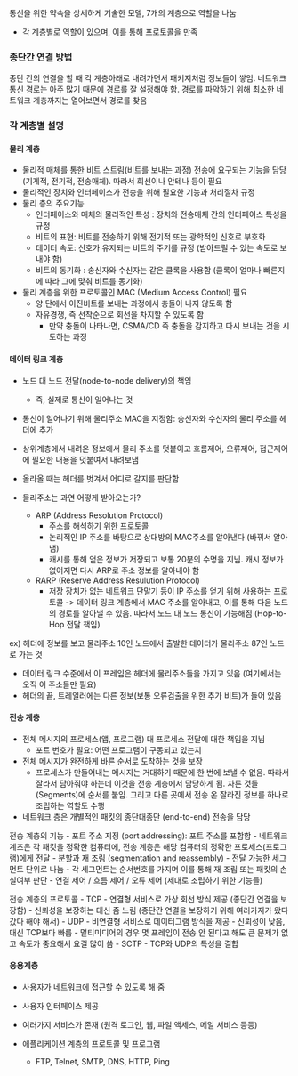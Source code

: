 통신을 위한 약속을 상세하게 기술한 모델, 7개의 계층으로 역할을 나눔
- 각 계층별로 역할이 있으며, 이를 통해 프로토콜을 만족

### 종단간 연결 방법
종단 간의 연결을 할 때 각 계층아래로 내려가면서 패키지처럼 정보들이 쌓임. 네트워크 통신 경로는 아주 많기 때문에 경로를 잘 설정해야 함. 경로를 파악하기 위해 최소한 네트워크 계층까지는 열어보면서 경로를 찾음

### 각 계층별 설명

#### 물리 계층
- 물리적 매체를 통한 비트 스트림(비트를 보내는 과정) 전송에 요구되는 기능을 담당 (기계적, 전기적, 전송매체). 따라서 회선이나 안테나 등이 필요
- 물리적인 장치와 인터페이스가 전송을 위해 필요한 기능과 처리절차 규정
- 물리 층의 주요기능
	- 인터페이스와 매체의 물리적인 특성 : 장치와 전송매체 간의 인터페이스 특성을 규정
	- 비트의 표현: 비트를 전송하기 위해 전기적 또는 광학적인 신호로 부호화
	- 데이터 속도: 신호가 유지되는 비트의 주기를 규정 (받아드릴 수 있는 속도로 보내야 함)
	- 비트의 동기화 : 송신자와 수신자는 같은 클록을 사용함 (클록이 얼마나 빠른지에 따라 그에 맞춰 비트를 동기화)
- 물리 계층을 위한 프로토콜인 MAC (Medium Access Control) 필요
	- 양 단에서 이진비트를 보내는 과정에서 충돌이 나지 않도록 함
	- 자유경쟁, 즉 선착순으로 회선을 차지할 수 있도록 함
		- 만약 충돌이 나타나면, CSMA/CD 즉 충돌을 감지하고 다시 보내는 것을 시도하는 과정

#### 데이터 링크 계층
- 노드 대 노드 전달(node-to-node delivery)의 책임
	- 즉, 실제로 통신이 일어나는 것
- 통신이 일어나기 위해 물리주소 MAC을 지정함: 송신자와 수신자의 물리 주소를 헤더에 추가
- 상위계층에서 내려온 정보에서 물리 주소를 덧붙이고 흐름제어, 오류제어, 접근제어에 필요한 내용을 덧붙여서 내려보냄
- 올라올 때는 헤더를 벗겨서 어디로 갈지를 판단함

- 물리주소는 과연 어떻게 받아오는가?
	- ARP (Address Resolution Protocol)
		- 주소를 해석하기 위한 프로토콜
		- 논리적인 IP 주소를 바탕으로 상대방의 MAC주소를 알아낸다 (바꿔서 알아냄)
		- 캐시를 통해 얻은 정보가 저장되고 보통 20분의 수명을 지님. 캐시 정보가 없어지면 다시 ARP로 주소 정보를 알아내야 함
	- RARP (Reserve Address Resulution Protocol)
		- 저장 장치가 없는 네트워크 단말기 등이 IP 주소를 얻기 위해 사용하는 프로토콜
-> 데이터 링크 계층에서 MAC 주소를 알아내고, 이를 통해 다음 노드의 경로를 알아낼 수 있음. 따라서 노드 대 노드 통신이 가능해짐 (Hop-to-Hop 전달 책임)

ex)
헤더에 정보를 보고 물리주소 10인 노드에서 출발한 데이터가 물리주소 87인 노드로 가는 것
- 데이터 링크 수준에서 이 프레임은 헤더에 물리주소들을 가지고 있음 (여기에서는 오직 이 주소들만 필요)
- 헤더의 끝, 트레일러에는 다른 정보(보통 오류검출을 위한 추가 비트)가 들어 있음


#### 전송 계층
- 전체 메시지의 프로세스(앱, 프로그램) 대 프로세스 전달에 대한 책임을 지님
	- 포트 번호가 필요: 어떤 프로그램이 구동되고 있는지
- 전체 메시지가 완전하게 바른 순서로 도착하는 것을 보장
	- 프로세스가 만들어내는 메시지는 거대하기 때문에 한 번에 보낼 수 없음. 따라서 잘라서 담아줘야 하는데 이것을 전송 계층에서 담당하게 됨. 자른 것들(Segments)에 순서를 붙임. 그리고 다른 곳에서 전송 온 잘라진 정보를 하나로 조립하는 역할도 수행
- 네트워크 층은 개별적인 패킷의 종단대종단 (end-to-end) 전송을 담당


전송 계층의 기능
	-  포트 주소 지정 (port addressing): 포트 주소를 포함함
		- 네트워크 계츠은 각 패킷을 정확한 컴퓨터에, 전송 계층은 해당 컴퓨터의 정확한 프로세스(프로그램)에게 전달
	- 분할과 재 조림 (segmentation and reassembly)
		- 전달 가능한 세그먼트 단위로 나눔
		- 각 세그먼트는 순서번호를 가지며 이를 통해 재 조립 또는 패킷의 손실여부 판단
		- 연결 제어 / 흐름 제어 / 오류 제어 (제대로 조립하기 위한 기능들)

전송 계층의 프로토콜
	- TCP
		- 연결형 서비스로 가상 회선 방식 제공 (종단간 연결을 보장함)
		- 신뢰성을 보장하는 대신 좀 느림 (종단간 연결을 보장하기 위해 여러가지가 왔다갔다 해야 해서)
	- UDP
		- 비연결형 서비스로 데이터그램 방식을 제공
		- 신뢰성이 낮음, 대신 TCP보다 빠름
		- 멀티미디어의 경우 몇 프레임이 전송 안 된다고 해도 큰 문제가 없고 속도가 중요해서 요걸 많이 씀
	- SCTP
		- TCP와 UDP의 특성을 결합


#### 응용계층
- 사용자가 네트워크에 접근할 수 있도록 해 줌
- 사용자 인터페이스 제공
- 여러가지 서비스가 존재 (원격 로그인, 웹, 파일 액세스, 메일 서비스 등등)

- 애플리케이션 계층의 프로토콜 및 프로그램
	- FTP, Telnet, SMTP, DNS, HTTP, Ping
